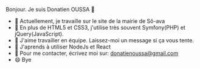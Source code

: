 Bonjour. Je suis Donatien OUSSA 👋

- 🔭 Actuellement, je travaille sur le site de la mairie de Sô-ava
- 🌱 En plus de HTML5 et CSS3, j'utilise très souvent Symfony(PHP) et jQuery(JavaScript). 
- 👯 J'aime travailler en équipe. Laissez-moi un message si ça vous tente.
- 🤔 J'aprends à utiliser NodeJs et React
- 💬 Pour me contacter, écrivez moi sur: donatienoussa@gmail.com
- 😄 Bye
